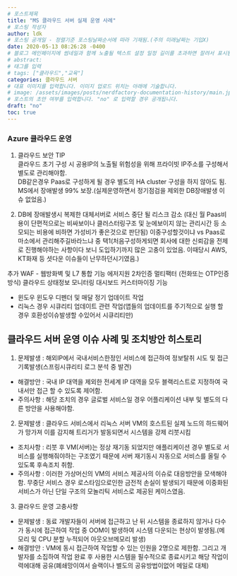 ```yaml
---
# 포스트제목
title: "MS 클라우드 서버 실제 운영 사례"
# 포스팅 작성자
author: ldk
# 포스팅 공개일 - 정렬기준 포스팅날짜순서에 따라 기재됨.(주의 미래날짜는 기입X)
date: 2020-05-13 08:26:28 -0400
# 블로그 메인페이지에 썸네일과 함께 노출될 텍스트 설정 일정 길이를 초과하면 잘려서 표시됨.
# abstract:
# 태그를 입력
# tags: ["클라우드","교육"]
categories: 클라우드 서버
# 대표 이미지를 입력합니다. 이미지 업로드 위치는 아래에 기술합니다.
# image: /assets/images/posts/nerdfactory-documentation-history/main.jpg
# 포스트의 초안 여부를 입력합니다. "no" 로 입력할 경우 공개됩니다.
draft: "no"
toc: true
---
```

### Azure 클라우드 운영
1. 클라우드 보안 TIP  
 클라우드 초기 구성 시 공용IP의 노출될 위험성을 위해 프라이빗 IP주소를 구성해서 별도로 관리해야함.  
 DB같은경우 Paas로 구성하게 될 경우 별도의 HA cluster 구성을 하지 않아도 됨. MS에서 장애발생 99% 보장.(실제운영하면서 정기점검을 제외한 DB장애발생 이슈 없었음.)

2. DB에 장애발생시 복제한 대체서버로 서비스 중단 될 리스크 감소 (대신 월 Paas비용이 단편적으로는 비싸보이나 클러스터링구조 및 눈에보이지 않는 관리시간 등 소모되는 비용에 비하면 가성비가 좋은것으로 판단됨) 이중구성할것이냐 vs Paas로 마소에서 관리해주길바라느냐 중 택1(처음구성하게되면 회사에 대한 신뢰감을 전제로 진행해야하는 사항이다 보니 도입하기까지 많은 고충이 있었음. 이때당시 AWS, KT화재 등 셧다운 이슈들이 난무하던시기였음.)  

추가 WAF - 웹방화벽 및 L7 통합 기능 에저지원
2차인증 멀티팩터 (전화또는 OTP인증방식)
클라우드 상태정보 모니터링 대시보드 커스터마이징 기능

 - 윈도우 윈도우 디펜더 및 매달 정기 업데이트 작업
 - 리눅스 경우 시큐리티 업데이트 관련 작업(앱들의 업데이트를 주기적으로 실행 할 경우 호환성이슈발생할 수있어서 시큐리티만)
 
## 클라우드 서버 운영 이슈 사례 및 조치방안 히스토리
 1. 문제발생 :  해외IP에서 국내서비스한정인 서비스에 접근하여 정보탈취 시도 및 접근 기록발생(스프링시큐리티 로그 분석 중 발견)  
  - 해결방안 : 국내 IP 대역을 제외한 전세계 IP 대역을 모두 블랙리스트로 지정하여 국내서만 접근 할 수 있도록 제어함.  
  - 주의사항 : 해당 조치의 경우 글로벌 서비스일 경우 어플리케이션 내부 및 별도의 다른 방안을 사용해야함.  
  
 2. 문제발생 : 클라우드 서비스에서 리눅스 서버 VM의 호스트된 실제 노드의 하드웨어가 망가져 이를 감지해 트리거가 발동되면서 시스템을 강제 리붓시킴  
  - 조치사항 : 리붓 후 VM(서버)는 정상 재기동 되었지만 애플리케이션 경우 별도로 서비스를 실행해줘야하는 구조였기 때문에 서버 재기동시 자동으로 서비스를 올릴 수 있도록 후속조치 취함.  
  - 주의사항 : 이러한 가상머신의 VM의 서비스 제공사의 이슈로 대응방안을 모색해야함. 무중단 서비스 경우 로스타임으로인한 금전적 손실이 발생되기 때문에 이중화된 서비스가 아닌 단일 구조의 모놀리틱 서비스로 제공된 케이스였음.  
 
 3. 클라우드 운영 고충사항  
  - 문제발생 : 동료 개발자들이 서버에 접근하고 난 뒤 시스템을 종료하지 않거나 다수가 동시에 접근하여 작업 중 OOM이 발생하여 시스템 다운되는 현상이 발생됨.(메모리 및 CPU 분할 누적되어 아웃오브메모리 발생)  
  - 해결방안 : VM에 동시 접근하여 작업할 수 있는 인원을 2명으로 제한함. 그리고 개발자를 소집하여 작업 완료 후 사용한 시스템을 필수적으로 종료시키고 해당 작업이력에대해 공유(폐쇄망이여서 슬랙이나 별도의 공유방법이없어 메일로 대체)  
